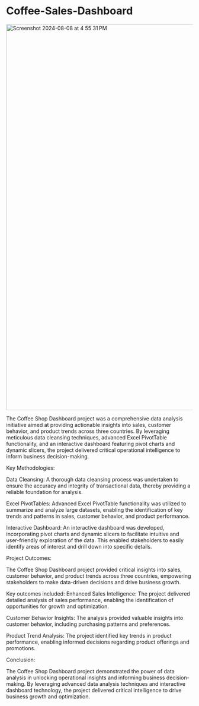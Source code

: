 # Coffee-Sales-Dashboard

<img width="1040" alt="Screenshot 2024-08-08 at 4 55 31 PM" src="https://github.com/user-attachments/assets/da3843ae-fe68-40b7-afa8-906429f48422">


The Coffee Shop Dashboard project was a comprehensive data analysis initiative aimed at providing actionable insights into sales, customer behavior, and product trends across three countries. By leveraging meticulous data cleansing techniques, advanced Excel PivotTable functionality, and an interactive dashboard featuring pivot charts and dynamic slicers, the project delivered critical operational intelligence to inform business decision-making.

Key Methodologies:

Data Cleansing: A thorough data cleansing process was undertaken to ensure the accuracy and integrity of transactional data, thereby providing a reliable foundation for analysis.

Excel PivotTables: Advanced Excel PivotTable functionality was utilized to summarize and analyze large datasets, enabling the identification of key trends and patterns in sales, customer behavior, and product performance.

Interactive Dashboard: An interactive dashboard was developed, incorporating pivot charts and dynamic slicers to facilitate intuitive and user-friendly exploration of the data. This enabled stakeholders to easily identify areas of interest and drill down into specific details.

Project Outcomes:

The Coffee Shop Dashboard project provided critical insights into sales, customer behavior, and product trends across three countries, empowering stakeholders to make data-driven decisions and drive business growth. 

Key outcomes included:
Enhanced Sales Intelligence: The project delivered detailed analysis of sales performance, enabling the identification of opportunities for growth and optimization.

Customer Behavior Insights: The analysis provided valuable insights into customer behavior, including purchasing patterns and preferences.

Product Trend Analysis: The project identified key trends in product performance, enabling informed decisions regarding product offerings and promotions.

Conclusion:

The Coffee Shop Dashboard project demonstrated the power of data analysis in unlocking operational insights and informing business decision-making. By leveraging advanced data analysis techniques and interactive dashboard technology, the project delivered critical intelligence to drive business growth and optimization.
